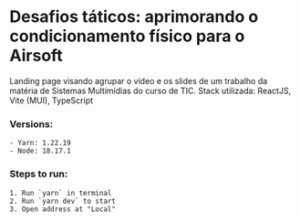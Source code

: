 # Desafios táticos: aprimorando o condicionamento físico para o Airsoft

Landing page visando agrupar o vídeo e os slides de um trabalho da matéria de Sistemas Multimídias do curso de TIC.
Stack utilizada: ReactJS, Vite (MUI), TypeScript

### Versions:

 	- Yarn: 1.22.19
  	- Node: 18.17.1

### Steps to run:

	1. Run `yarn` in terminal
 	2. Run `yarn dev` to start
  	3. Open address at "Local"
